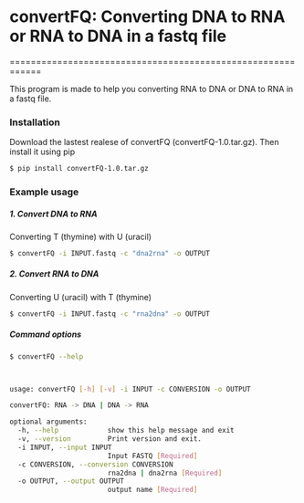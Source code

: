 # convertFQ: Converting DNA to RNA or RNA to DNA in a fastq file
============================================================

This program is made to help you converting RNA to DNA or DNA to RNA in a fastq file.

### Installation

Download the lastest realese of convertFQ (convertFQ-1.0.tar.gz). Then install it using pip

```bash
$ pip install convertFQ-1.0.tar.gz
```

### Example usage

##### 1. Convert DNA to RNA
Converting T (thymine) with U (uracil)

```bash
$ convertFQ -i INPUT.fastq -c "dna2rna" -o OUTPUT
```


##### 2. Convert RNA to DNA
Converting U (uracil) with T (thymine)

```bash
$ convertFQ -i INPUT.fastq -c "rna2dna" -o OUTPUT
```

##### Command options
```bash
$ convertFQ --help



usage: convertFQ [-h] [-v] -i INPUT -c CONVERSION -o OUTPUT

convertFQ: RNA -> DNA | DNA -> RNA

optional arguments:
  -h, --help            show this help message and exit
  -v, --version         Print version and exit.
  -i INPUT, --input INPUT
                        Input FASTQ [Required]
  -c CONVERSION, --conversion CONVERSION
                        rna2dna | dna2rna [Required]
  -o OUTPUT, --output OUTPUT
                        output name [Required]
```